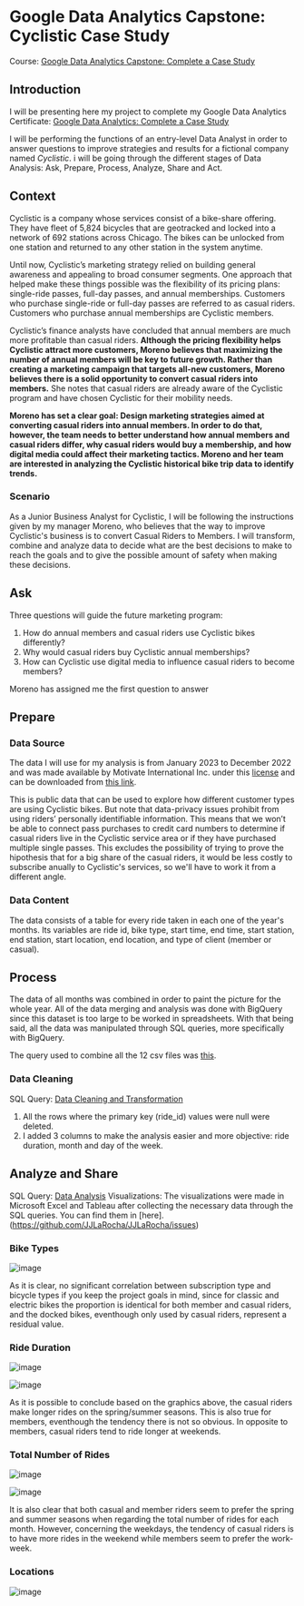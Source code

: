 # Google Data Analytics Capstone: Cyclistic Case Study
Course: [Google Data Analytics Capstone: Complete a Case Study](https://www.coursera.org/learn/google-data-analytics-capstone) 

## Introduction
I will be presenting here my project to complete my Google Data Analytics Certificate: [Google Data Analytics: Complete a Case Study](https://www.coursera.org/learn/google-data-analytics-capstone)

I will be performing the functions of an entry-level Data Analyst in order to answer questions to improve strategies and results for a fictional company named _Cyclistic_. i will be going through the different stages of Data Analysis: Ask, Prepare, Process, Analyze, Share and Act.

## Context
Cyclistic is a company whose services consist of a bike-share offering. They have fleet of 5,824 bicycles that are geotracked and locked into a network of 692 stations across Chicago. The bikes can be unlocked from one station and returned to any other station in the system anytime.

Until now, Cyclistic’s marketing strategy relied on building general awareness and appealing to broad consumer segments. One approach that helped make these things possible was the flexibility of its pricing plans: single-ride passes, full-day passes, and annual memberships. Customers who purchase single-ride or full-day passes are referred to as casual riders. Customers who purchase annual memberships are Cyclistic members.

Cyclistic’s finance analysts have concluded that annual members are much more profitable than casual riders. **Although the pricing flexibility helps Cyclistic attract more customers, Moreno believes that maximizing the number of annual members will be key to future growth. Rather than creating a marketing campaign that targets all-new customers, Moreno believes there is a solid opportunity to convert casual riders into members.** She notes that casual riders are already aware of the Cyclistic program and have chosen Cyclistic for their mobility needs.

**Moreno has set a clear goal: Design marketing strategies aimed at converting casual riders into annual members. In order to do that, however, the team needs to better understand how annual members and casual riders differ, why casual riders would buy a membership, and how digital media could affect their marketing tactics. Moreno and her team are interested in analyzing the Cyclistic historical bike trip data to identify trends.**

### Scenario
As a Junior Business Analyst for Cyclistic, I will be following the instructions given by my manager Moreno, who believes that the way to improve Cyclistic's business is to convert Casual Riders to Members. I will transform, combine and analyze data to decide what are the best decisions to make to reach the goals and to give the possible amount of safety when making these decisions. 

## Ask

Three questions will guide the future marketing program:

1. How do annual members and casual riders use Cyclistic bikes differently?
2. Why would casual riders buy Cyclistic annual memberships?
3. How can Cyclistic use digital media to influence casual riders to become members?

Moreno has assigned me the first question to answer

## Prepare

### Data Source

The data I will use for my analysis is from January 2023 to December 2022 and was made available by Motivate International Inc. under this [license](https://divvybikes.com/data-license-agreement) and can be downloaded from [this link](https://divvy-tripdata.s3.amazonaws.com/index.html). 

This is public data that can be used to explore how different customer types are using Cyclistic bikes. But note that data-privacy issues prohibit from using riders’ personally identifiable information. This means that we won’t be able to connect pass purchases to credit card numbers to determine if casual riders live in the Cyclistic service area or if they have purchased multiple single passes. This excludes the possibility of trying to prove the hipothesis that for a big share of the casual riders, it would be less costly to subscribe anually to Cyclistic's services, so we'll have to work it from a different angle.

### Data Content

The data consists of a table for every ride taken in each one of the year's months. Its variables are ride id, bike type, start time, end time, start station, end station, start location, end location, and type of client (member or casual). 

## Process

The data of all months was combined in order to paint the picture for the whole year. All of the data merging and analysis was done with BigQuery since this dataset is too large to be worked in spreadsheets. With that being said, all the data was manipulated through SQL queries, more specifically with BigQuery.

The query used to combine all the 12 csv files was [this](https://github.com/JJLaRocha/JJLaRocha/blob/JJLaRocha-patch-2/Data%20Combining).

### Data Cleaning

SQL Query: [Data Cleaning and Transformation](https://github.com/JJLaRocha/JJLaRocha/blob/JJLaRocha-patch-2/Data%20Cleaning%20and%20Transformation)

1. All the rows where the primary key (ride_id) values were null were deleted.
2. I added 3 columns to make the analysis easier and more objective: ride duration, month and day of the week.

## Analyze and Share

SQL Query: [Data Analysis](https://github.com/JJLaRocha/JJLaRocha/blob/JJLaRocha-patch-2/Data%20Analysis)
Visualizations: The visualizations were made in Microsoft Excel and Tableau after collecting the necessary data through the SQL queries. You can find them in [here].(https://github.com/JJLaRocha/JJLaRocha/issues)


### Bike Types


![image](https://private-user-images.githubusercontent.com/158205795/304415395-b1fedfd0-99c2-48ec-9e53-750b3f3f2aa3.png?jwt=eyJhbGciOiJIUzI1NiIsInR5cCI6IkpXVCJ9.eyJpc3MiOiJnaXRodWIuY29tIiwiYXVkIjoicmF3LmdpdGh1YnVzZXJjb250ZW50LmNvbSIsImtleSI6ImtleTUiLCJleHAiOjE3MDc4Mjk0NjYsIm5iZiI6MTcwNzgyOTE2NiwicGF0aCI6Ii8xNTgyMDU3OTUvMzA0NDE1Mzk1LWIxZmVkZmQwLTk5YzItNDhlYy05ZTUzLTc1MGIzZjNmMmFhMy5wbmc_WC1BbXotQWxnb3JpdGhtPUFXUzQtSE1BQy1TSEEyNTYmWC1BbXotQ3JlZGVudGlhbD1BS0lBVkNPRFlMU0E1M1BRSzRaQSUyRjIwMjQwMjEzJTJGdXMtZWFzdC0xJTJGczMlMkZhd3M0X3JlcXVlc3QmWC1BbXotRGF0ZT0yMDI0MDIxM1QxMjU5MjZaJlgtQW16LUV4cGlyZXM9MzAwJlgtQW16LVNpZ25hdHVyZT0yMWJiYWI4N2NiYjU5ZWUxYWVlZmQ3M2E4ODFkNTQzMDdmMjM0ZjZiN2I3NWNiODJhZjI4NjBiNmQ0N2U2ZTI1JlgtQW16LVNpZ25lZEhlYWRlcnM9aG9zdCZhY3Rvcl9pZD0wJmtleV9pZD0wJnJlcG9faWQ9MCJ9.c3_7mN_7633bl2kb5Zc04BfkPSmRE1alSRfaYDUbdYs)


As it is clear, no significant correlation between subscription type and bicycle types if you keep the project goals in mind, since for classic and electric bikes the proportion is identical for both member and casual riders, and the docked bikes, eventhough only used by casual riders, represent a residual value.


### Ride Duration



![image](https://private-user-images.githubusercontent.com/158205795/304424279-0ffd6a71-d57b-455e-b7f4-dd67572ad717.png?jwt=eyJhbGciOiJIUzI1NiIsInR5cCI6IkpXVCJ9.eyJpc3MiOiJnaXRodWIuY29tIiwiYXVkIjoicmF3LmdpdGh1YnVzZXJjb250ZW50LmNvbSIsImtleSI6ImtleTUiLCJleHAiOjE3MDc4MzEzODIsIm5iZiI6MTcwNzgzMTA4MiwicGF0aCI6Ii8xNTgyMDU3OTUvMzA0NDI0Mjc5LTBmZmQ2YTcxLWQ1N2ItNDU1ZS1iN2Y0LWRkNjc1NzJhZDcxNy5wbmc_WC1BbXotQWxnb3JpdGhtPUFXUzQtSE1BQy1TSEEyNTYmWC1BbXotQ3JlZGVudGlhbD1BS0lBVkNPRFlMU0E1M1BRSzRaQSUyRjIwMjQwMjEzJTJGdXMtZWFzdC0xJTJGczMlMkZhd3M0X3JlcXVlc3QmWC1BbXotRGF0ZT0yMDI0MDIxM1QxMzMxMjJaJlgtQW16LUV4cGlyZXM9MzAwJlgtQW16LVNpZ25hdHVyZT0xNDM4YmYzMzgyOTYxODI5OGIwNDcwYjJlOTA2YjE1YjY3ZjcxZjdlZTQzZDM0OWRhMjBiMTdkZDMzYzU1OTY2JlgtQW16LVNpZ25lZEhlYWRlcnM9aG9zdCZhY3Rvcl9pZD0wJmtleV9pZD0wJnJlcG9faWQ9MCJ9.xaL2n2jAy2k-p80NR6yJ9usKRmsVCJVQp-eHOfcs4_A)



![image](https://private-user-images.githubusercontent.com/158205795/304424396-fc91e188-a1be-4c38-8147-978e2052e406.png?jwt=eyJhbGciOiJIUzI1NiIsInR5cCI6IkpXVCJ9.eyJpc3MiOiJnaXRodWIuY29tIiwiYXVkIjoicmF3LmdpdGh1YnVzZXJjb250ZW50LmNvbSIsImtleSI6ImtleTUiLCJleHAiOjE3MDc4MzE0NDQsIm5iZiI6MTcwNzgzMTE0NCwicGF0aCI6Ii8xNTgyMDU3OTUvMzA0NDI0Mzk2LWZjOTFlMTg4LWExYmUtNGMzOC04MTQ3LTk3OGUyMDUyZTQwNi5wbmc_WC1BbXotQWxnb3JpdGhtPUFXUzQtSE1BQy1TSEEyNTYmWC1BbXotQ3JlZGVudGlhbD1BS0lBVkNPRFlMU0E1M1BRSzRaQSUyRjIwMjQwMjEzJTJGdXMtZWFzdC0xJTJGczMlMkZhd3M0X3JlcXVlc3QmWC1BbXotRGF0ZT0yMDI0MDIxM1QxMzMyMjRaJlgtQW16LUV4cGlyZXM9MzAwJlgtQW16LVNpZ25hdHVyZT1mYjliZmUwZjMwOGFkNTNhYjNiYzU5ZTBhYjAzNjJhMWJhYTFmNzQzZjU5YmY3ZTI1NDA3OWQwNmE3NWYwYzAzJlgtQW16LVNpZ25lZEhlYWRlcnM9aG9zdCZhY3Rvcl9pZD0wJmtleV9pZD0wJnJlcG9faWQ9MCJ9.8ej0aMqpCHRs6pmWgrm--vCDRORSXydTxxhmrb6w5A8)


As it is possible to conclude based on the graphics above, the casual riders make longer rides on the spring/summer seasons. This is also true for members, eventhough the tendency there is not so obvious. In opposite to members, casual riders tend to ride longer at weekends.


### Total Number of Rides

![image](https://private-user-images.githubusercontent.com/158205795/304424588-8e0fd403-b6b5-4683-a170-63b86d064044.png?jwt=eyJhbGciOiJIUzI1NiIsInR5cCI6IkpXVCJ9.eyJpc3MiOiJnaXRodWIuY29tIiwiYXVkIjoicmF3LmdpdGh1YnVzZXJjb250ZW50LmNvbSIsImtleSI6ImtleTUiLCJleHAiOjE3MDc4MzE3MzQsIm5iZiI6MTcwNzgzMTQzNCwicGF0aCI6Ii8xNTgyMDU3OTUvMzA0NDI0NTg4LThlMGZkNDAzLWI2YjUtNDY4My1hMTcwLTYzYjg2ZDA2NDA0NC5wbmc_WC1BbXotQWxnb3JpdGhtPUFXUzQtSE1BQy1TSEEyNTYmWC1BbXotQ3JlZGVudGlhbD1BS0lBVkNPRFlMU0E1M1BRSzRaQSUyRjIwMjQwMjEzJTJGdXMtZWFzdC0xJTJGczMlMkZhd3M0X3JlcXVlc3QmWC1BbXotRGF0ZT0yMDI0MDIxM1QxMzM3MTRaJlgtQW16LUV4cGlyZXM9MzAwJlgtQW16LVNpZ25hdHVyZT1hNWU4MmM3MmJiNTMxNWExY2VlMmJmZDNjNTQ3OWU0MTJiOTFmOGViYTAzNzIyNWFlYzE1MWMyYzAzZDUwNGRhJlgtQW16LVNpZ25lZEhlYWRlcnM9aG9zdCZhY3Rvcl9pZD0wJmtleV9pZD0wJnJlcG9faWQ9MCJ9.kF1780lDblRgS-_joFhf83SJJHBuTrkAMjanl8S1mNQ)



![image](https://private-user-images.githubusercontent.com/158205795/304424685-501d0be9-b349-4933-a749-80161814cde6.png?jwt=eyJhbGciOiJIUzI1NiIsInR5cCI6IkpXVCJ9.eyJpc3MiOiJnaXRodWIuY29tIiwiYXVkIjoicmF3LmdpdGh1YnVzZXJjb250ZW50LmNvbSIsImtleSI6ImtleTUiLCJleHAiOjE3MDc4MzE3NzMsIm5iZiI6MTcwNzgzMTQ3MywicGF0aCI6Ii8xNTgyMDU3OTUvMzA0NDI0Njg1LTUwMWQwYmU5LWIzNDktNDkzMy1hNzQ5LTgwMTYxODE0Y2RlNi5wbmc_WC1BbXotQWxnb3JpdGhtPUFXUzQtSE1BQy1TSEEyNTYmWC1BbXotQ3JlZGVudGlhbD1BS0lBVkNPRFlMU0E1M1BRSzRaQSUyRjIwMjQwMjEzJTJGdXMtZWFzdC0xJTJGczMlMkZhd3M0X3JlcXVlc3QmWC1BbXotRGF0ZT0yMDI0MDIxM1QxMzM3NTNaJlgtQW16LUV4cGlyZXM9MzAwJlgtQW16LVNpZ25hdHVyZT1iMDBmZGZlZTdiZjQxNWUyNzFjM2Y3ZjZmM2E1NzhlZDEwMDc5YjAxMWU5ZjBkMWNhMTM3OTRmOTUzMzZmODg2JlgtQW16LVNpZ25lZEhlYWRlcnM9aG9zdCZhY3Rvcl9pZD0wJmtleV9pZD0wJnJlcG9faWQ9MCJ9.Lri4-wh-6Ij7q81J5nFNBJW87Dtxzh7cQnxzZmAdjOY)

It is also clear that both casual and member riders seem to prefer the spring and summer seasons when regarding the total number of rides for each month. However, concerning the weekdays, the tendency of casual riders is to have more rides in the weekend while members seem to prefer the work-week.

### Locations



![image](https://private-user-images.githubusercontent.com/158205795/304031610-5f01a8eb-e64d-4f64-8cf2-1886381bdf2a.png?jwt=eyJhbGciOiJIUzI1NiIsInR5cCI6IkpXVCJ9.eyJpc3MiOiJnaXRodWIuY29tIiwiYXVkIjoicmF3LmdpdGh1YnVzZXJjb250ZW50LmNvbSIsImtleSI6ImtleTUiLCJleHAiOjE3MDc4Mzk1ODUsIm5iZiI6MTcwNzgzOTI4NSwicGF0aCI6Ii8xNTgyMDU3OTUvMzA0MDMxNjEwLTVmMDFhOGViLWU2NGQtNGY2NC04Y2YyLTE4ODYzODFiZGYyYS5wbmc_WC1BbXotQWxnb3JpdGhtPUFXUzQtSE1BQy1TSEEyNTYmWC1BbXotQ3JlZGVudGlhbD1BS0lBVkNPRFlMU0E1M1BRSzRaQSUyRjIwMjQwMjEzJTJGdXMtZWFzdC0xJTJGczMlMkZhd3M0X3JlcXVlc3QmWC1BbXotRGF0ZT0yMDI0MDIxM1QxNTQ4MDVaJlgtQW16LUV4cGlyZXM9MzAwJlgtQW16LVNpZ25hdHVyZT01ZTljODE5ZjE4MGYxNDk3ZmQwYTJkYTQ2MzJlZGVlM2NlYWYxNDQ5MDY5ZGQ1MTY2ZmM2MGE5MDdhOTg3OWY5JlgtQW16LVNpZ25lZEhlYWRlcnM9aG9zdCZhY3Rvcl9pZD0wJmtleV9pZD0wJnJlcG9faWQ9MCJ9.K_URaBuQDJKa_tLigiVOxuTrNz40mu4nyeHptOxO_38)






